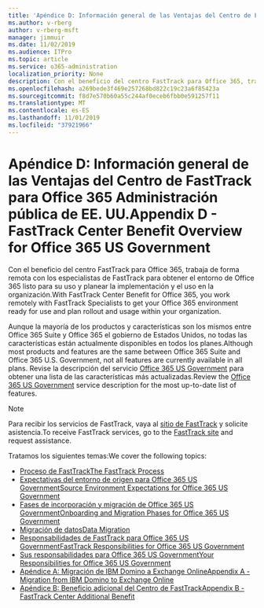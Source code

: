 ```yaml
---
title: 'Apéndice D: Información general de las Ventajas del Centro de FastTrack para Office 365 Administración pública de EE. UU.'
ms.author: v-rberg
author: v-rberg-msft
manager: jimmuir
ms.date: 11/02/2019
ms.audience: ITPro
ms.topic: article
ms.service: o365-administration
localization_priority: None
description: Con el beneficio del centro FastTrack para Office 365, trabaja de forma remota con los especialistas de FastTrack para obtener el entorno de Office 365 listo para su uso y planear la implementación y el uso en la organización.
ms.openlocfilehash: a269bede3f469e257268bd822c19c23a6f85423a
ms.sourcegitcommit: f8d7e570b60a55c244af0eceb6fbb0e591257f11
ms.translationtype: MT
ms.contentlocale: es-ES
ms.lasthandoff: 11/01/2019
ms.locfileid: "37921966"
---
```

# <a name="appendix-d---fasttrack-center-benefit-overview-for-office-365-us-government"></a><span data-ttu-id="9f96d-103">Apéndice D: Información general de las Ventajas del Centro de FastTrack para Office 365 Administración pública de EE. UU.</span><span class="sxs-lookup"><span data-stu-id="9f96d-103">Appendix D - FastTrack Center Benefit Overview for Office 365 US Government</span></span>

<span data-ttu-id="9f96d-104">Con el beneficio del centro FastTrack para Office 365, trabaja de forma remota con los especialistas de FastTrack para obtener el entorno de Office 365 listo para su uso y planear la implementación y el uso en la organización.</span><span class="sxs-lookup"><span data-stu-id="9f96d-104">With FastTrack Center Benefit for Office 365, you work remotely with FastTrack Specialists to get your Office 365 environment ready for use and plan rollout and usage within your organization.</span></span> 
  
<span data-ttu-id="9f96d-105">Aunque la mayoría de los productos y características son los mismos entre Office 365 Suite y Office 365 el gobierno de Estados Unidos, no todas las características están actualmente disponibles en todos los planes.</span><span class="sxs-lookup"><span data-stu-id="9f96d-105">Although most products and features are the same between Office 365 Suite and Office 365 U.S. Government, not all features are currently available in all plans.</span></span> <span data-ttu-id="9f96d-106">Revise la descripción del servicio [Office 365 US Government](https://aka.ms/aboutgovcloud) para obtener una lista de las características más actualizadas.</span><span class="sxs-lookup"><span data-stu-id="9f96d-106">Review the [Office 365 US Government](https://aka.ms/aboutgovcloud) service description for the most up-to-date list of features.</span></span>

> [!NOTE]
> <span data-ttu-id="9f96d-107">Para recibir los servicios de FastTrack, vaya al [sitio de FastTrack](https://go.microsoft.com/fwlink/?linkid=780698) y solicite asistencia.</span><span class="sxs-lookup"><span data-stu-id="9f96d-107">To receive FastTrack services, go to the [FastTrack site](https://go.microsoft.com/fwlink/?linkid=780698) and request assistance.</span></span>  

<span data-ttu-id="9f96d-108">Tratamos los siguientes temas:</span><span class="sxs-lookup"><span data-stu-id="9f96d-108">We cover the following topics:</span></span>
- [<span data-ttu-id="9f96d-109">Proceso de FastTrack</span><span class="sxs-lookup"><span data-stu-id="9f96d-109">The FastTrack Process</span></span>](O365-fasttrack-process.md) 
- [<span data-ttu-id="9f96d-110">Expectativas del entorno de origen para Office 365 US Government</span><span class="sxs-lookup"><span data-stu-id="9f96d-110">Source Environment Expectations for Office 365 US Government</span></span>](US-Gov-appendix-source-environment-expectations.md)   
- [<span data-ttu-id="9f96d-111">Fases de incorporación y migración de Office 365 US Government</span><span class="sxs-lookup"><span data-stu-id="9f96d-111">Onboarding and Migration Phases for Office 365 US Government</span></span>](US-Gov-appendix-onboarding-and-migration.md)
- [<span data-ttu-id="9f96d-112">Migración de datos</span><span class="sxs-lookup"><span data-stu-id="9f96d-112">Data Migration</span></span>](O365-data-migration.md)    
- [<span data-ttu-id="9f96d-113">Responsabilidades de FastTrack para Office 365 US Government</span><span class="sxs-lookup"><span data-stu-id="9f96d-113">FastTrack Responsibilities for Office 365 US Government</span></span>](US-Gov-appendix-fasttrack-responsibilities.md)   
- [<span data-ttu-id="9f96d-114">Sus responsabilidades para Office 365 US Government</span><span class="sxs-lookup"><span data-stu-id="9f96d-114">Your Responsibilities for Office 365 US Government</span></span>](US-Gov-appendix-your-responsibilities.md) 
- [<span data-ttu-id="9f96d-115">Apéndice A: Migración de IBM Domino a Exchange Online</span><span class="sxs-lookup"><span data-stu-id="9f96d-115">Appendix A - Migration from IBM Domino to Exchange Online</span></span>](O365-from-ibm-domino-to-exchange-online.md)   
- [<span data-ttu-id="9f96d-116">Apéndice B: Beneficio adicional del Centro de FastTrack</span><span class="sxs-lookup"><span data-stu-id="9f96d-116">Appendix B - FastTrack Center Additional Benefit</span></span>](O365-fasttrack-additional-benefits.md)


